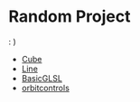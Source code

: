 # Random Project

: )

-   [Cube](https://almoce.github.io/random-three/cube/build/index.html)
-   [Line](https://almoce.github.io/random-three/line/build/index.html)
-   [BasicGLSL](https://almoce.github.io/random-three/basicGLSL/build/index.html)
-   [orbitcontrols](https://almoce.github.io/random-three/orbitcontrols/build/index.html)
